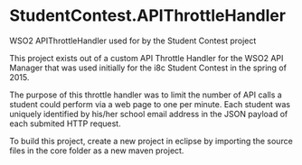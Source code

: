# StudentContest.APIThrottleHandler

WSO2 APIThrottleHandler used for by the Student Contest project

This project exists out of a custom API Throttle Handler for the WSO2 API Manager that was used initially for the i8c Student Contest in the spring of 2015.

The purpose of this throttle handler was to limit the number of API calls a student could perform via a web page to one per minute. Each student was uniquely identified by his/her school email address in the JSON payload of each submited HTTP request.

To build this project, create a new project in eclipse by importing the source files in the core folder as a new maven project.







